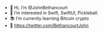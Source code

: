 - 👋 Hi, I’m @JohnBethancourt
- 👀 I’m interested in Swift, SwiftUI, Pickleball.
- 📚 I’m currently learning Bitcoin crypto 
- 🐥 https://twitter.com/BethancourtJohn

<!---
JohnBethancourt/JohnBethancourt is a ✨ special ✨ repository because its `README.md` (this file) appears on your GitHub profile.
You can click the Preview link to take a look at your changes.
--->
